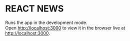 # REACT NEWS

Runs the app in the development mode.<br />
Open [http://localhost:3000](http://localhost:3000) to view it in the browser live at [http://localhost:3000](http://localhost:3000).

